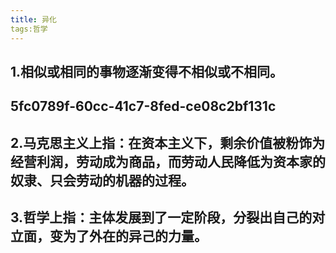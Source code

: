 ```yaml
---
title: 异化
tags:哲学
---
```

## 1.相似或相同的事物逐渐变得不相似或不相同。
## 5fc0789f-60cc-41c7-8fed-ce08c2bf131c
## 2.马克思主义上指：在资本主义下，剩余价值被粉饰为经营利润，劳动成为商品，而劳动人民降低为资本家的奴隶、只会劳动的机器的过程。
## 3.哲学上指：主体发展到了一定阶段，分裂出自己的对立面，变为了外在的异己的力量。
